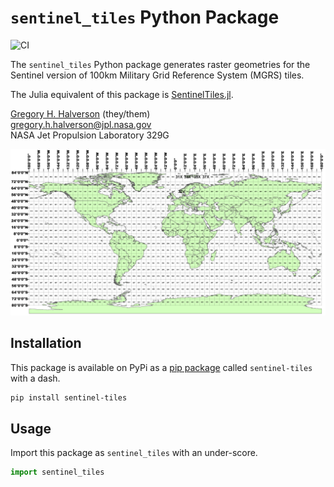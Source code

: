 # `sentinel_tiles` Python Package

![CI](https://github.com/JPL-Evapotranspiration-Algorithms/sentinel_tiles/actions/workflows/ci.yml/badge.svg)

The `sentinel_tiles` Python package generates raster geometries for the Sentinel version of 100km Military Grid Reference System (MGRS) tiles.

The Julia equivalent of this package is [SentinelTiles.jl](https://github.com/STARS-Data-Fusion/SentinelTiles.jl).

[Gregory H. Halverson](https://github.com/gregory-halverson-jpl) (they/them)<br>
[gregory.h.halverson@jpl.nasa.gov](mailto:gregory.h.halverson@jpl.nasa.gov)<br>
NASA Jet Propulsion Laboratory 329G

![MGRS grid](MGRS_GZD.png)

## Installation

This package is available on PyPi as a [pip package](https://pypi.org/project/sentinel-tiles/) called `sentinel-tiles` with a dash.

```bash
pip install sentinel-tiles
```

## Usage

Import this package as `sentinel_tiles` with an under-score.

```python
import sentinel_tiles
```
